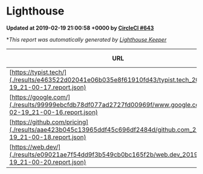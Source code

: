 
# Lighthouse

**Updated at 2019-02-19 21:00:58 +0000 by [CircleCI #643](https://circleci.com/gh/ItinerisLtd/lighthouse-keeper-example/643)**

**This report was automatically generated by [Lighthouse Keeper](https://github.com/itinerisltd/lighthouse-keeper)*

| URL | Performance | Accessibility | Best Practices | SEO | PWA | Updated At |
| --- | --- | --- | --- | --- | --- | --- |
| [https://typist.tech/](./results/e463522d02041e06b035e8f61910fd43/typist.tech_2019-02-19_21-00-17.report.json) | 1 |  |  |  |  | 2019-02-19T21:00:17.428Z |
| [https://google.com/](./results/99999ebcfdb78df077ad2727fd00969f/www.google.com_2019-02-19_21-00-16.report.json) | 0.96 | 0.71 | 0.93 | 0.8 | 0.58 | 2019-02-19T21:00:16.434Z |
| [https://github.com/pricing](./results/aae423b045c13965ddf45c696df2484d/github.com_2019-02-19_21-00-18.report.json) | 0.73 | 0.89 | 0.93 | 0.9 | 0.58 | 2019-02-19T21:00:18.715Z |
| [https://web.dev/](./results/e09021ae7f54dd9f3b549cb0bc165f2b/web.dev_2019-02-19_21-00-20.report.json) | 0.92 | 0.93 | 1 | 0.91 | 1 | 2019-02-19T21:00:20.059Z |
